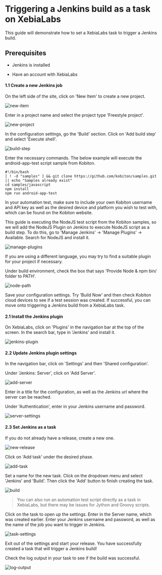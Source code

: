 # Triggering a Jenkins build as a task on XebiaLabs

This guide will demonstrate how to set a XebiaLabs task to trigger a Jenkins build. 

## Prerequisites

* Jenkins is installed

* Have an account with XebiaLabs

#### 1.1 Create a new Jenkins job

On the left side of the site, click on 'New Item' to create a new project. 

![new-item](assets/new-item.png)

Enter in a project name and select the project type 'Freestyle project'. 

![new-project](assets/new-project.png)

In the configuration settings, go the 'Build' section. Click on 'Add build step' and select 'Execute shell'. 

![build-step](assets/build-step.png)

Enter the necessary commands. The below example will execute the android-app-test script sample from Kobiton.

```
#!/bin/bash
[ ! -d "samples" ] && git clone https://github.com/kobiton/samples.git || echo "Samples already exist"
cd samples/javascript
npm install
npm run android-app-test
```

In your automation test, make sure to include your own Kobiton username and API key as well as the desired device and platform you wish to test with, which can be found on the Kobiton website.

This guide is executing the NodeJS test script from the Kobiton samples, so we will add the NodeJS Plugin on Jenkins to execute NodeJS script as a build step. To do this, go to 'Manage Jenkins' -> 'Manage Plugins' -> Available. Search for NodeJS and install it.

![manage-plugins](assets/manage-plugins.png)

If you are using a different language, you may try to find a suitable plugin for your project if necessary.

Under build environment, check the box that says 'Provide Node & npm bin/ folder to PATH'.

![node-path](assets/node-path.png)

Save your configuration settings. Try 'Build Now' and then check Kobiton cloud devices to see if a test session was created. If successful, you can move onto triggering a Jenkins build from a XebiaLabs task. 

#### 2.1 Install the Jenkins plugin

On XebiaLabs, click on 'Plugins' in the navigation bar at the top of the screen. In the search bar, type in 'Jenkins' and install it. 

![jenkins-plugin](assets/jenkins-plugin.png)

#### 2.2 Update Jenkins plugin settings

In the navigation bar, click on 'Settings' and then 'Shared configuration'. 

Under 'Jenkins: Server', click on 'Add Server'. 

![add-server](assets/add-server.png)

Enter in a title for the configuration, as well as the Jenkins url where the server can be reached. 

Under 'Authentication', enter in your Jenkins username and password. 

![server-settings](assets/server-settings.png)

#### 2.3 Set Jenkins as a task

If you do not already have a release, create a new one. 

![new-release](assets/new-release.png)

Click on 'Add task' under the desired phase. 

![add-task](assets/add-task.png)

Set a name for the new task. Click on the dropdown menu and select 'Jenkins' and 'Build'. Then click the 'Add' button to finish creating the task. 

![build](assets/build.png)

> You can also run an automation test script directly as a task in XebiaLabs, but there may be issues for Jython and Groovy scripts. 

Click on the task to open up the settings. Enter in the Server name, which was created earlier. Enter your Jenkins username and password, as well as the name of the job you want to trigger in Jenkins. 

![task-settings](assets/task-settings.png)

Exit out of the settings and start your release. You have successfully created a task that will trigger a Jenkins build!

Check the log output in your task to see if the build was successful.  

![log-output](assets/log-output.png)